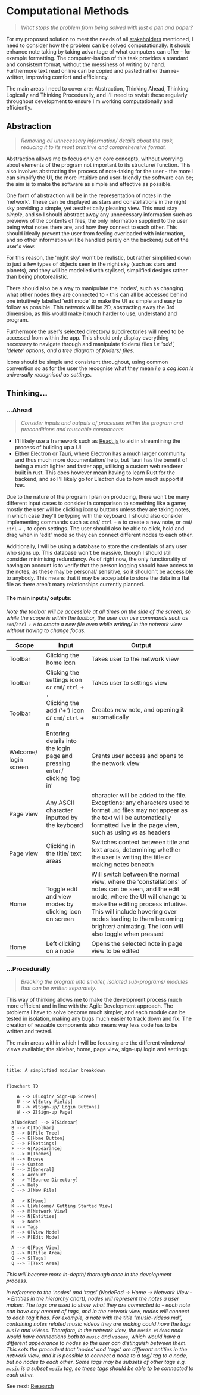 # Computational Methods

> _What stops the problem from being solved with just a pen and paper?_

For my proposed solution to meet the needs of all [stakeholders](1.2-stakeholders.md) mentioned, I need to consider how the problem can be solved computationally. It should enhance note taking by taking advantage of what computers can offer - for example formatting. The computer-isation of this task provides a standard and consistent format, without the messiness of writing by hand. Furthermore text read online can be copied and pasted rather than re-written, improving comfort and efficiency.

The main areas I need to cover are: Abstraction, Thinking Ahead, Thinking Logically and Thinking Procedurally, and I'll need to revisit these regularly throughout development to ensure I'm working computationally and efficiently.

## Abstraction

> _Removing all unnecessary information/ details about the task, reducing it to its most primitive and comprehensive format._

Abstraction allows me to focus only on core concepts, without worrying about elements of the program not important to its structure/ function. This also involves abstracting the process of note-taking for the user - the more I can simplify the UI, the more intuitive and user-friendly the software can be; the aim is to make the software as simple and effective as possible.

One form of abstraction will be in the representation of notes in the 'network'. These can be displayed as stars and constellations in the night sky providing a simple, yet aesthetically pleasing view. This must stay _simple_, and so I should abstract away any unnecessary information such as previews of the contents of files, the only information supplied to the user being what notes there are, and how they connect to each other. This should ideally prevent the user from feeling overloaded with information, and so other information will be handled purely on the backend/ out of the user's view.

For this reason, the 'night sky' won't be realistic, but rather simplified down to just a few types of objects seen in the night sky (such as stars and planets), and they will be modelled with stylised, simplified designs rather than being photorealistic.

There should also be a way to manipulate the 'nodes', such as changing what other nodes they are connected to - this can all be accessed behind one intuitively labelled 'edit mode' to make the UI as simple and easy to follow as possible. This network will be 2D, abstracting away the 3rd dimension, as this would make it much harder to use, understand and program.

Furthermore the user's selected directory/ subdirectories will need to be accessed from within the app. This should only display everything necessary to navigate through and manipulate folders/ files _i.e 'add', 'delete' options, and a tree diagram of folders/ files_.

Icons should be simple and consistent throughout, using common convention so as for the user the recognise what they mean _i.e a cog icon is universally recognised as settings_.

## Thinking...

### ...Ahead

> _Consider inputs and outputs of processes within the program and preconditions and reuseable components._

- I'll likely use a framework such as [React.js](https://react.dev/) to aid in streamlining the process of building up a UI
- Either [Electron](https://www.electronjs.org/) or [Tauri](https://tauri.app/), where Electron has a much larger community and thus much more documentation/ help, but Tauri has the benefit of being a much lighter and faster app, utilising a custom web renderer built in rust. This does however mean having to learn Rust for the backend, and so I'll likely go for Electron due to how much support it has.

Due to the nature of the program I plan on producing, there won't be many different input cases to consider in comparison to something like a game; mostly the user will be clicking icons/ buttons unless they are taking notes, in which case they'll be typing with the keyboard. I should also consider implementing commands such as `cmd`/ `ctrl` + `n` to create a new note, or `cmd`/ `ctrl` + `,` to open settings. The user should also be able to click, hold and drag when in 'edit' mode so they can connect different nodes to each other.

Additionally, I will be using a database to store the credentials of any user who signs up. This database won't be massive, though I should still consider minimising redundancy. As of right now, the only functionality of having an account is to verify that the person logging should have access to the notes, as these may be personal/ sensitive, so it shouldn't be accessible to anybody. This means that it may be acceptable to store the data in a flat file as there aren't many relationships currently planned.

#### The main inputs/ outputs:

_Note the toolbar will be accessible at all times on the side of the screen, so while the scope is within the toolbar, the user can use commands such as `cmd`/`ctrl` + `n` to create a new file even while writing/ in the network view without having to change focus._

| Scope                 | Input                                                                        | Output                                                                                                                                                                                                                                                                                              |
| --------------------- | ---------------------------------------------------------------------------- | --------------------------------------------------------------------------------------------------------------------------------------------------------------------------------------------------------------------------------------------------------------------------------------------------- |
| Toolbar               | Clicking the home icon                                                       | Takes user to the network view                                                                                                                                                                                                                                                                      |
| Toolbar               | Clicking the settings icon _or_ `cmd`/ `ctrl` + `,`                          | Takes user to settings view                                                                                                                                                                                                                                                                         |
| Toolbar               | Clicking the add ('+') icon _or_ `cmd`/ `ctrl` + `n`                         | Creates new note, and opening it automatically                                                                                                                                                                                                                                                      |
| Welcome/ login screen | Entering details into the login page and pressing `enter`/ clicking 'log in' | Grants user access and opens to the network view                                                                                                                                                                                                                                                    |
| Page view             | Any ASCII character inputted by the keyboard                                 | character will be added to the file. Exceptions: any characters used to format `.md` files may not appear as the text will be automatically formatted live in the page view, such as using `#`s as headers                                                                                          |
| Page view             | Clicking in the title/ text areas                                            | Switches context between title and text areas, determining whether the user is writing the title or making notes beneath                                                                                                                                                                            |
| Home                  | Toggle edit and view modes by clicking icon on screen                        | Will switch between the normal view, where the 'constellations' of notes can be seen, and the edit mode, where the UI will change to make the editing process intuitive. This will include hovering over nodes leading to them becoming brighter/ animating. The icon will also toggle when pressed |
| Home                  | Left clicking on a node                                                      | Opens the selected note in page view to be edited                                                                                                                                                                                                                                                   |

### ...Procedurally

> _Breaking the program into smaller, isolated sub-programs/ modules that can be written separately._

This way of thinking allows me to make the development process much more efficient and in line with the Agile Development approach. The problems I have to solve become much simpler, and each module can be tested in isolation, making any bugs much easier to track down and fix. The creation of reusable components also means way less code has to be written and tested.

The main areas within which I will be focusing are the different windows/ views available; the sidebar, home, page view, sign-up/ login and settings:

```mermaid

---
title: A simplified modular breakdown
---

flowchart TD

	A --> U[Login/ Sign-up Screen]
	U --> V[Entry Fields]
	U --> W[Sign-up/ Login Buttons]
	W --> Z[Sign-up Page]

  A[NodePad] --> B[Sidebar]
  B --> C[Toolbar]
  B --> D[File Tree]
  C --> E[Home Button]
  C --> F[Settings]
  F --> G[Appearance]
  G --> H[Themes]
  H --> Browse
  H --> Custom
  F --> X[General]
  X --> Account
  X --> Y[Source Directory]
  X --> Help
  C --> J[New File]

  A --> K[Home]
  K --> L[Welcome/ Getting Started View]
  K --> M[Network View]
  M --> N[Entities]
  N --> Nodes
  N --> Tags
  M --> O[View Mode]
  M --> P[Edit Mode]

  A --> Q[Page View]
  Q --> R[Title Area]
  Q --> S[Tags]
  Q --> T[Text Area]
```

_This will become more in-depth/ thorough once in the development process._

_In reference to the 'nodes' and 'tags' (NodePad -> Home -> Network View -> Entities in the hierarchy chart), nodes will represent the notes a user makes. The tags are used to show what they are connected to - each note can have any amount of tags, and in the network view, nodes will connect to each tag it has. For example, a note with the title "music-videos.md", containing notes related music videos they are making could have the tags `music` and `videos`. Therefore, in the network view, the `music-videos` node would have connections both to `music` and `videos`, which would have a different appearance to nodes so the user can distinguish between them. This sets the precedent that 'nodes' and 'tags' are different entities in the network view, and it is possible to connect a node to a tag/ tag to a node, but no nodes to each other. Some tags may be subsets of other tags e.g. `music` is a subset `media` tag, so these tags should be able to be connected to each other._

See next: [Research](1.4-research.md)

